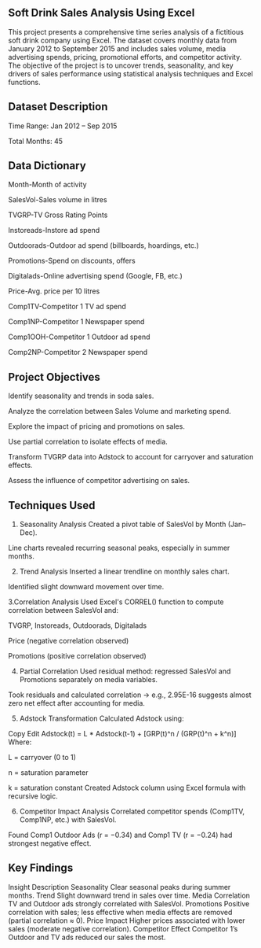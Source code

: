 ## Soft Drink Sales Analysis Using Excel
This project presents a comprehensive time series analysis of a fictitious soft drink company using Excel. The dataset covers monthly data from 
January 2012 to September 2015 and includes sales volume, media advertising spends, pricing, promotional efforts, and competitor activity.
The objective of the project is to uncover trends, seasonality, and key drivers of sales performance using statistical analysis techniques and Excel functions.

## Dataset Description
Time Range: Jan 2012 – Sep 2015 

Total Months: 45

## Data Dictionary

Month-Month of activity

SalesVol-Sales volume in litres

TVGRP-TV Gross Rating Points

Instoreads-Instore ad spend

Outdoorads-Outdoor ad spend (billboards, hoardings, etc.)

Promotions-Spend on discounts, offers

Digitalads-Online advertising spend (Google, FB, etc.)

Price-Avg. price per 10 litres

Comp1TV-Competitor 1 TV ad spend

Comp1NP-Competitor 1 Newspaper spend

Comp1OOH-Competitor 1 Outdoor ad spend

Comp2NP-Competitor 2 Newspaper spend

## Project Objectives

Identify seasonality and trends in soda sales.

Analyze the correlation between Sales Volume and marketing spend.

Explore the impact of pricing and promotions on sales.

Use partial correlation to isolate effects of media.

Transform TVGRP data into Adstock to account for carryover and saturation effects.

Assess the influence of competitor advertising on sales.

## Techniques Used

1. Seasonality Analysis
Created a pivot table of SalesVol by Month (Jan–Dec).

Line charts revealed recurring seasonal peaks, especially in summer months.

2. Trend Analysis
Inserted a linear trendline on monthly sales chart.

Identified slight downward movement over time.

3.Correlation Analysis
Used Excel's CORREL() function to compute correlation between SalesVol and:

TVGRP, Instoreads, Outdoorads, Digitalads

Price (negative correlation observed)

Promotions (positive correlation observed)

 4. Partial Correlation
Used residual method: regressed SalesVol and Promotions separately on media variables.

Took residuals and calculated correlation → e.g., 2.95E-16 suggests almost zero net effect after accounting for media.

5. Adstock Transformation
Calculated Adstock using:

Copy
Edit
Adstock(t) = L * Adstock(t-1) + [GRP(t)^n / (GRP(t)^n + k^n)]
Where:

L = carryover (0 to 1)

n = saturation parameter

k = saturation constant
Created Adstock column using Excel formula with recursive logic.

6. Competitor Impact Analysis
Correlated competitor spends (Comp1TV, Comp1NP, etc.) with SalesVol.

Found Comp1 Outdoor Ads (r = −0.34) and Comp1 TV (r = −0.24) had strongest negative effect.

## Key Findings

Insight	Description
Seasonality	Clear seasonal peaks during summer months.
Trend	Slight downward trend in sales over time.
Media Correlation	TV and Outdoor ads strongly correlated with SalesVol.
Promotions	Positive correlation with sales; less effective when media effects are removed (partial correlation ≈ 0).
Price Impact	Higher prices associated with lower sales (moderate negative correlation).
Competitor Effect	Competitor 1’s Outdoor and TV ads reduced our sales the most.

